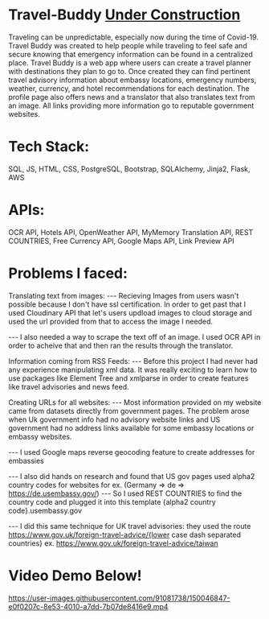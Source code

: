 # Travel-Buddy [Under Construction]()

Traveling can be unpredictable, especially now during the time of Covid-19.  
Travel Buddy was created to help people while traveling to feel safe and secure knowing that emergency information can be found in a centralized place.
Travel Buddy is a web app where users can create a travel planner with destinations they plan to go to.
Once created they can find pertinent travel advisory information about embassy locations, emergency numbers, weather, currency, and hotel recommendations for each destination. 
The profile page also offers news and a translator that also translates text from an image. All links providing more information go to reputable government websites.


# Tech Stack: 
SQL, JS, HTML, CSS, PostgreSQL, Bootstrap, SQLAlchemy, Jinja2, Flask, AWS

# APIs:
OCR API, Hotels API,  OpenWeather API,  MyMemory Translation API,  REST COUNTRIES,  Free Currency API,  Google Maps API,  Link Preview API


# Problems I faced:

Translating text from images:
--- Recieving Images from users wasn't possible because I don't have ssl certification. In order to get past that I used Cloudinary API that let's users updload images
    to cloud storage and used the url provided from that to access the image I needed.

--- I also needed a way to scrape the text off of an image. I used OCR API in order to acheive that and then ran the results through the translator.

Information coming from RSS Feeds:
--- Before this project I had never had any experience manipulating xml data. It was really exciting to learn how to use packages like Element Tree and xmlparse 
    in order to create features like travel advisories and news feed.

Creating URLs for all websites:
--- Most information provided on my website came from datasets directly from government pages. The problem arose when Uk government info had no advisory website links and US government had no address links available for some embassy locations or embassy websites. 
    
--- I used Google maps reverse geocoding feature to create addresses for embassies

--- I also did hands on research and found that US gov pages used alpha2 country codes for websites for ex. (Germany => de => https://de.usembassy.gov/)
--- So I used REST COUNTRIES to find the country code and plugged it into this template {alpha2 country code}.usembassy.gov

--- I did this same technique for UK travel advisories: they used the route https://www.gov.uk/foreign-travel-advice/{lower case dash separated countries}
ex. https://www.gov.uk/foreign-travel-advice/taiwan
    
    

# Video Demo Below!

https://user-images.githubusercontent.com/91081738/150046847-e0f0207c-8e53-4010-a7dd-7b07de8416e9.mp4


